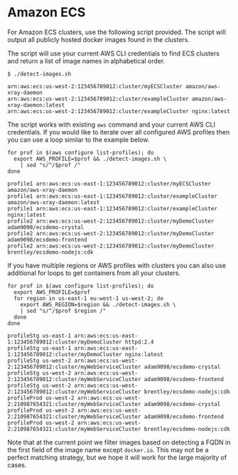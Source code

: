 # Amazon ECS

For Amazon ECS clusters, use the following script provided.
The script will output all publicly hosted docker images found in the clusters.

The script will use your current AWS CLI credentials to find ECS clusters and return a list of image names in alphabetical order.

```
$ ./detect-images.sh

arn:aws:ecs:us-west-2:123456789012:cluster/myECSCluster amazon/aws-xray-daemon
arn:aws:ecs:us-west-2:123456789012:cluster/exampleCluster amazon/aws-xray-daemon:latest
arn:aws:ecs:us-west-2:123456789012:cluster/exampleCluster nginx:latest
```

The script works with existing `aws` command and your current AWS CLI credentials.
If you would like to iterate over all configured AWS profiles then you can use a loop similar to the example below.

```
for prof in $(aws configure list-profiles); do
  export AWS_PROFILE=$prof && ./detect-images.sh \
    | sed "s/^/$prof /"
done

profile1 arn:aws:ecs:us-east-1:123456789012:cluster/myECSCluster amazon/aws-xray-daemon
profile1 arn:aws:ecs:us-east-1:123456789012:cluster/exampleCluster amazon/aws-xray-daemon:latest
profile1 arn:aws:ecs:us-east-1:123456789012:cluster/exampleCluster nginx:latest
profile2 arn:aws:ecs:us-west-2:123456789012:cluster/myDemoCluster adam9098/ecsdemo-crystal
profile2 arn:aws:ecs:us-west-2:123456789012:cluster/myDemoCluster adam9098/ecsdemo-frontend
profile2 arn:aws:ecs:us-west-2:123456789012:cluster/myDemoCluster brentley/ecsdemo-nodejs:cdk
```

If you have multiple regions or AWS profiles with clusters you can also use additional for loops to get containers from all your clusters.

```
for prof in $(aws configure list-profiles); do
  export AWS_PROFILE=$prof
  for region in us-east-1 eu-west-1 us-west-2; do
    export AWS_REGION=$region && ./detect-images.sh \
    | sed "s/^/$prof $region /"
  done
done

profileStg us-east-1 arn:aws:ecs:us-east-1:123456789012:cluster/myDemoCluster httpd:2.4
profileStg us-east-1 arn:aws:ecs:us-east-1:123456789012:cluster/myDemoCluster nginx:latest
profileStg us-west-2 arn:aws:ecs:us-west-2:123456789012:cluster/myWebServiceCluster adam9098/ecsdemo-crystal
profileStg us-west-2 arn:aws:ecs:us-west-2:123456789012:cluster/myWebServiceCluster adam9098/ecsdemo-frontend
profileStg us-west-2 arn:aws:ecs:us-west-2:123456789012:cluster/myWebServiceCluster brentley/ecsdemo-nodejs:cdk
profileProd us-west-2 arn:aws:ecs:us-west-2:210987654321:cluster/myWebServiceCluster adam9098/ecsdemo-crystal
profileProd us-west-2 arn:aws:ecs:us-west-2:210987654321:cluster/myWebServiceCluster adam9098/ecsdemo-frontend
profileProd us-west-2 arn:aws:ecs:us-west-2:210987654321:cluster/myWebServiceCluster brentley/ecsdemo-nodejs:cdk
```

Note that at the current point we filter images based on detecting
a FQDN in the first field of the image name except `docker.io`. This may not be a perfect
matching strategy, but we hope it will work for the large majority of cases.
